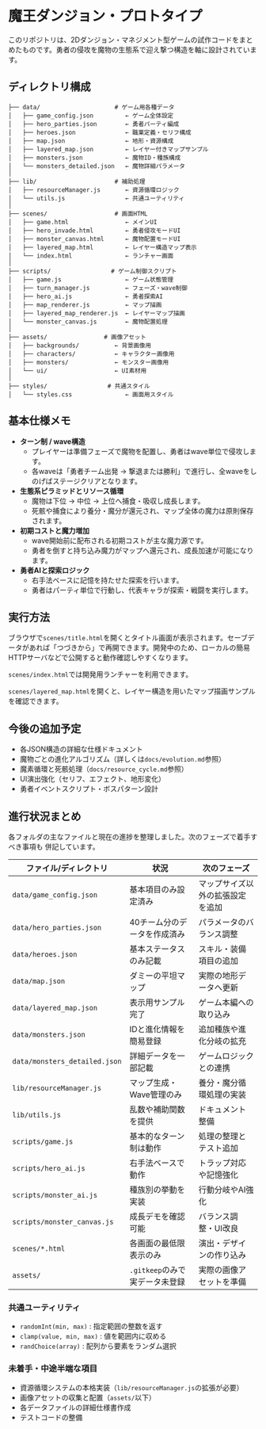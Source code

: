 # 魔王ダンジョン・プロトタイプ

このリポジトリは、2Dダンジョン・マネジメント型ゲームの試作コードをまとめたものです。勇者の侵攻を魔物の生態系で迎え撃つ構造を軸に設計されています。

## ディレクトリ構成

```
├── data/                     # ゲーム用各種データ
│   ├── game_config.json         ← ゲーム全体設定
│   ├── hero_parties.json        ← 勇者パーティ編成
│   ├── heroes.json              ← 職業定義・セリフ構成
│   ├── map.json                 ← 地形・資源構成
│   ├── layered_map.json         ← レイヤー付きマップサンプル
│   ├── monsters.json            ← 魔物ID・種族構成
│   └── monsters_detailed.json   ← 魔物詳細パラメータ
│
├── lib/                      # 補助処理
│   ├── resourceManager.js       ← 資源循環ロジック
│   └── utils.js                 ← 共通ユーティリティ
│
├── scenes/                   # 画面HTML
│   ├── game.html                ← メインUI
│   ├── hero_invade.html         ← 勇者侵攻モードUI
│   ├── monster_canvas.html      ← 魔物配置モードUI
│   ├── layered_map.html         ← レイヤー構造マップ表示
│   └── index.html               ← ランチャー画面
│
├── scripts/                 # ゲーム制御スクリプト
│   ├── game.js                  ← ゲーム状態管理
│   ├── turn_manager.js          ← フェーズ・wave制御
│   ├── hero_ai.js               ← 勇者探索AI
│   ├── map_renderer.js          ← マップ描画
│   ├── layered_map_renderer.js  ← レイヤーマップ描画
│   └── monster_canvas.js        ← 魔物配置処理
│
├── assets/                # 画像アセット
│   ├── backgrounds/          ← 背景画像用
│   ├── characters/           ← キャラクター画像用
│   ├── monsters/             ← モンスター画像用
│   └── ui/                   ← UI素材用
│
├── styles/                 # 共通スタイル
│   └── styles.css               ← 画面用スタイル
```

## 基本仕様メモ

- **ターン制 / wave構造**
  - プレイヤーは準備フェーズで魔物を配置し、勇者はwave単位で侵攻します。
  - 各waveは「勇者チーム出発 → 撃退または勝利」で進行し、全waveをしのげばステージクリアとなります。
- **生態系ピラミッドとリソース循環**
  - 魔物は下位 → 中位 → 上位へ捕食・吸収し成長します。
  - 死骸や捕食により養分・魔分が還元され、マップ全体の魔力は原則保存されます。
- **初期コストと魔力増加**
  - wave開始前に配布される初期コストが主な魔力源です。
  - 勇者を倒すと持ち込み魔力がマップへ還元され、成長加速が可能になります。
- **勇者AIと探索ロジック**
  - 右手法ベースに記憶を持たせた探索を行います。
  - 勇者はパーティ単位で行動し、代表キャラが探索・戦闘を実行します。

## 実行方法

ブラウザで`scenes/title.html`を開くとタイトル画面が表示されます。セーブデータがあれば「つづきから」で再開できます。開発中のため、ローカルの簡易HTTPサーバなどで公開すると動作確認しやすくなります。

`scenes/index.html`では開発用ランチャーを利用できます。

`scenes/layered_map.html`を開くと、レイヤー構造を用いたマップ描画サンプルを確認できます。

## 今後の追加予定

- 各JSON構造の詳細な仕様ドキュメント
- 魔物ごとの進化アルゴリズム（詳しくは`docs/evolution.md`参照）
- 魔素循環と死骸処理（`docs/resource_cycle.md`参照）
- UI演出強化（セリフ、エフェクト、地形変化）
- 勇者イベントスクリプト・ボスパターン設計

## 進行状況まとめ

各フォルダの主なファイルと現在の進捗を整理しました。次のフェーズで着手すべき事項も
併記しています。

| ファイル/ディレクトリ | 状況 | 次のフェーズ |
|------------------------|------|---------------|
| `data/game_config.json` | 基本項目のみ設定済み | マップサイズ以外の拡張設定を追加 |
| `data/hero_parties.json` | 40チーム分のデータを作成済み | パラメータのバランス調整 |
| `data/heroes.json` | 基本ステータスのみ記載 | スキル・装備項目の追加 |
| `data/map.json` | ダミーの平坦マップ | 実際の地形データへ更新 |
| `data/layered_map.json` | 表示用サンプル完了 | ゲーム本編への取り込み |
| `data/monsters.json` | IDと進化情報を簡易登録 | 追加種族や進化分岐の拡充 |
| `data/monsters_detailed.json` | 詳細データを一部記載 | ゲームロジックとの連携 |
| `lib/resourceManager.js` | マップ生成・Wave管理のみ | 養分・魔分循環処理の実装 |
| `lib/utils.js` | 乱数や補助関数を提供 | ドキュメント整備 |
| `scripts/game.js` | 基本的なターン制は動作 | 処理の整理とテスト追加 |
| `scripts/hero_ai.js` | 右手法ベースで動作 | トラップ対応や記憶強化 |
| `scripts/monster_ai.js` | 種族別の挙動を実装 | 行動分岐やAI強化 |
| `scripts/monster_canvas.js` | 成長デモを確認可能 | バランス調整・UI改良 |
| `scenes/*.html` | 各画面の最低限表示のみ | 演出・デザインの作り込み |
| `assets/` | `.gitkeep`のみで実データ未登録 | 実際の画像アセットを準備 |

### 共通ユーティリティ
- `randomInt(min, max)` : 指定範囲の整数を返す
- `clamp(value, min, max)` : 値を範囲内に収める
- `randChoice(array)` : 配列から要素をランダム選択

### 未着手・中途半端な項目

- 資源循環システムの本格実装（`lib/resourceManager.js`の拡張が必要）
- 画像アセットの収集と配置（`assets/`以下）
- 各データファイルの詳細仕様書作成
- テストコードの整備


